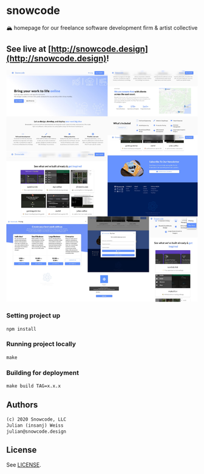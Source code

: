 # snowcode
🏔  homepage for our freelance software development firm &amp; artist collective

## See live at [http://snowcode.design](http://snowcode.design)!

![](collage_fixed.jpg)

### Setting project up

```
npm install
```

### Running project locally

```
make
```

### Building for deployment

```
make build TAG=x.x.x
```


###

## Authors

```
(c) 2020 Snowcode, LLC
Julian (insanj) Weiss
julian@snowcode.design
```

## License

See [LICENSE](LICENSE).
